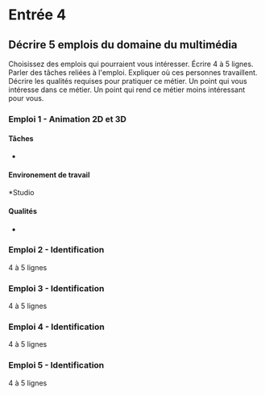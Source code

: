 # Entrée 4
## Décrire 5 emplois du domaine du multimédia
Choisissez des emplois qui pourraient vous intéresser. Écrire 4 à 5 lignes. Parler des tâches reliées à l'emploi. Expliquer où ces personnes travaillent. Décrire les qualités requises pour pratiquer ce métier. Un point qui vous intéresse dans ce métier. Un point qui rend ce métier moins intéressant pour vous.  

### Emploi 1 - Animation 2D et 3D
#### Tâches
*
#### Environement de travail
*Studio
#### Qualités
*

### Emploi 2 - Identification
4 à 5 lignes

### Emploi 3 - Identification
4 à 5 lignes 

### Emploi 4 - Identification
4 à 5 lignes

### Emploi 5 - Identification
4 à 5 lignes


